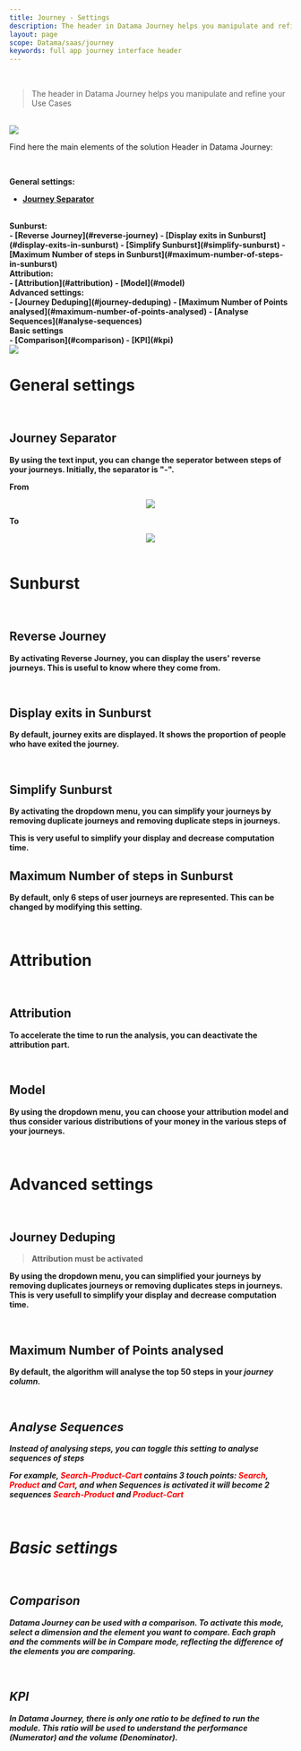 ```yaml
---
title: Journey - Settings
description: The header in Datama Journey helps you manipulate and refine your Use Cases
layout: page
scope: Datama/saas/journey
keywords: full app journey interface header
---
```


<br>

> The header in Datama Journey helps you manipulate and refine your Use Cases

<br>

<img src="{{site.url}}/{{site.baseurl}}/core_app/new/journey/interface/images/journey_header.jpg">

<br>

Find here the main elements of the solution Header in Datama Journey:

<br>

<b>General settings:<b><br>
- [Journey Separator](#journey-separator)

<br>
<b>Sunburst:<b><br>
- [Reverse Journey](#reverse-journey)
- [Display exits in Sunburst](#display-exits-in-sunburst)
- [Simplify Sunburst](#simplify-sunburst)
- [Maximum Number of steps in Sunburst](#maximum-number-of-steps-in-sunburst)

<br>
<b>Attribution:<b><br>
- [Attribution](#attribution)
- [Model](#model)

<br>
<b>Advanced settings:<b><br>
- [Journey Deduping](#journey-deduping)
- [Maximum Number of Points analysed](#maximum-number-of-points-analysed)
- [Analyse Sequences](#analyse-sequences)

<br>
<b>Basic settings<b><br>
- [Comparison](#comparison)
- [KPI](#kpi)

<br>

<img src="{{site.url}}/{{site.baseurl}}/core_app/new/journey/interface/images/journey_settings.png">

<br/>

# <b>General settings<b>
<br>

## Journey Separator

By using the text input, you can change the seperator between steps of your journeys. Initially, the separator is "-".

**From**

<center> <img src="{{site.url}}/{{site.baseurl}}/core_app/new/journey/interface/images/journey_separator_from.png"/></center>

**To**

<center> <img src="{{site.url}}/{{site.baseurl}}/core_app/new/journey/interface/images/journey_separator_to.png"/></center>

<br>

# <b>Sunburst<b>
<br>

## Reverse Journey

By activating Reverse Journey, you can display the users' reverse journeys. This is useful to know where they come from.

<br>

## Display exits in Sunburst

By default, journey exits are displayed. It shows the proportion of people who have exited the journey.

<br>

## Simplify Sunburst

By activating the dropdown menu, you can simplify your journeys by removing duplicate journeys and removing duplicate steps in journeys.

This is very useful to simplify your display and decrease computation time.

## Maximum Number of steps in Sunburst

By default, only 6 steps of user journeys are represented. This can be changed by modifying this setting.

<br>

# <b>Attribution<b>
<br>

## Attribution

To accelerate the time to run the analysis, you can deactivate the attribution part.

<br>

## Model

By using the dropdown menu, you can choose your attribution model and thus consider various distributions of your money in the various steps of your journeys.

<br>

# <b>Advanced settings<b>
<br>

## Journey Deduping

>Attribution must be activated

By using the dropdown menu, you can simplified your journeys by removing duplicates journeys or removing duplicates steps in journeys.
This is very usefull to simplify your display and decrease computation time.

<br>

## Maximum Number of Points analysed

By default, the algorithm will analyse the top 50 steps in your <i>journey</is> column.

<br>

## Analyse Sequences

Instead of analysing steps, you can toggle this setting to analyse sequences of steps

For example, <span style="color:red">Search-Product-Cart</span> contains 3 touch points: <span style="color:red">Search</span>, <span style="color:red">Product</span> and <span style="color:red">Cart</span>, and when <i>Sequences<i> is activated it will become 2 sequences <span style="color:red">Search-Product</span> and <span style="color:red">Product-Cart</span>

<br>

# <b>Basic settings<b>
<br>

## Comparison

Datama Journey can be used with a comparison. To activate this mode, select a dimension and the element you want to compare. Each graph and the comments will be in Compare mode, reflecting the difference of the elements you are comparing.

<br>

## KPI

In Datama Journey, there is only one ratio to be defined to run the module. This ratio will be used to understand the performance (Numerator) and the volume (Denominator).

